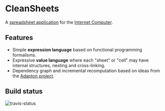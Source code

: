 
CleanSheets
===============================================

A [spreadsheet application](https://en.wikipedia.org/wiki/Spreadsheet) for the [Internet Computer](https://dfinity.org/).


Features
---------
- Simple **expression language** based on functional programming formalisms.
- Expressive **value language** where each "sheet" or "cell" may have internal structures, nesting and cross-linking.
- Dependency graph and incremental recomputation based on ideas from the [Adapton project](http://adapton.org).


Build status
-------------

![travis-status](https://travis-ci.org/matthewhammer/cleansheets.svg?branch=master)




